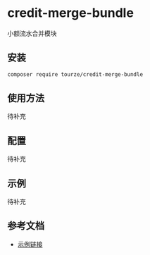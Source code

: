 # credit-merge-bundle

小额流水合并模块

## 安装

```bash
composer require tourze/credit-merge-bundle
```

## 使用方法

待补充

## 配置

待补充

## 示例

待补充

## 参考文档

- [示例链接](https://example.com)
